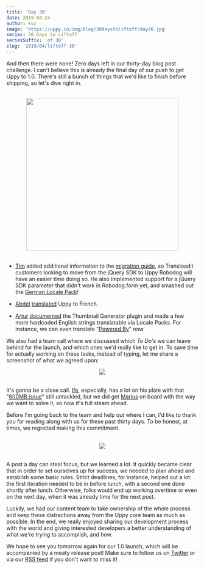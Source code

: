 ```yaml
---
title: 'Day 30'
date: 2019-04-24
author: kvz
image: 'https://uppy.io/img/blog/30daystoliftoff/day30.jpg'
series: 30 Days to Liftoff
seriesSuffix: 'of 30'
slug: '2019/04/liftoff-30'
---
```


And then there were none! Zero days left in our thirty-day blog post challenge.
I can't believe this is already the final day of our push to get Uppy to 1.0.
There's still a bunch of things that we'd like to finish before shipping, so
let's dive right in.

<center><br /><img width="400" src="/img/blog/30daystoliftoff/day30.jpg" /><br /><br /></center>

<!--truncate-->

- [Tim](https://github.com/tim-kos) added additional information to the
  [migration guide](https://uppy.io/docs/robodog/form/#Migrating-From-the-jQuery-SDK),
  so Transloadit customers looking to move from the jQuery SDK to Uppy Robodog
  will have an easier time doing so. He also implemented support for a jQuery
  SDK parameter that didn't work in Robodog.form yet, and smashed out the
  [German Locale Pack](https://github.com/transloadit/uppy/pull/1475)!

- [Abdel](https://github.com/kiloreux)
  [translated](https://github.com/transloadit/uppy/pull/1481) Uppy to French.
  <img src="https://avatars1.githubusercontent.com/u/20061212?s=460&v=4" width="16" align="absmiddle"/>

- [Artur](https://github.com/arturi)
  [documented](https://github.com/transloadit/uppy/pull/1468) the Thumbnail
  Generator plugin and made a few more hardcoded English strings translatable
  via Locale Packs. For instance, we can even translate
  "[Powered By](https://github.com/transloadit/uppy/commit/6d36309b72b62e215caa172a6300a0f0c7083ce8)"
  now

We also had a team call where we discussed which _To Do's_ we can leave behind
for the launch, and which ones we'd really like to get in. To save time for
actually working on these tasks, instead of typing, let me share a screenshot of
what we agreed upon:

<center><a rel="noreferrer noopener" target="_blank" href="pathname:///img/blog/30daystoliftoff/2019-04-day30-board.png"><img src="/img/blog/30daystoliftoff/2019-04-day30-board.png" /></a><br /><br /></center>

It's gonna be a close call. [Ife](https://github.com/ifedapoolarewaju),
especially, has a lot on his plate with that
"[600MB issue](https://github.com/tus/tus-js-client/issues/146)" still
untackled, but we did get [Marius](https://github.com/Acconut) on board with the
way we want to solve it, so now it's full steam ahead.

Before I'm going back to the team and help out where I can, I'd like to thank
you for reading along with us for these past thirty days. To be honest, at
times, we regretted making this commitment.

<center><br /><img src="/img/blog/30daystoliftoff/2019-04-day30-posts.png" /><br /><br /></center>

A post a day can steal focus, but we learned a lot. It quickly became clear that
in order to set ourselves up for success, we needed to plan ahead and establish
some basic rules. Strict deadlines, for instance, helped out a lot: the first
iteration needed to be in before lunch, with a second one done shortly after
lunch. Otherwise, folks would end up working overtime or even on the next day,
when it was already time for the next post.

Luckily, we had our content team to take ownership of the whole process and keep
these distractions away from the Uppy core team as much as possible. In the end,
we really enjoyed sharing our development process with the world and giving
interested developers a better understanding of what we're trying to accomplish,
and how.

We hope to see you tomorrow again for our 1.0 launch, which will be accompanied
by a meaty release post! Make sure to follow us on
[Twitter](https://twitter.com/uppy_io) or via our
[RSS feed](https://uppy.io/blog/atom.xml) if you don't want to miss it!

<!-- <center><img width="400" src="https://media.giphy.com/media/11syU6ZZ6PsGRO/giphy.gif" /><br/><br/></center> -->

